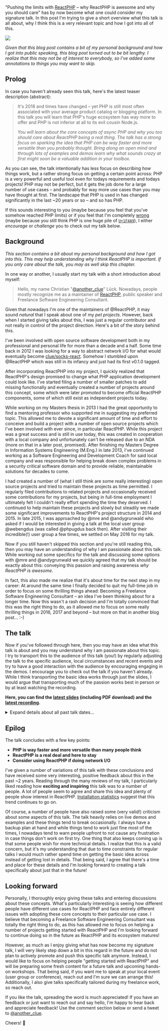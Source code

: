 "Pushing the limits with [ReactPHP](https://reactphp.org) – why ReactPHP is awesome and why you should care" has by now become what one could consider  my signature talk. In this post I'm trying to give a short overview what this talk is all about, why I think this is a very relevant topic and how I got into all of this.

<img src="https://speakerd.s3.amazonaws.com/presentations/168db7d59e8e467e85cd6a39e6b1389e/slide_0.jpg" />

*Given that this blog post contains a bit of my personal background and how I got into public speaking, this blog post turned out to be bit lengthy. I realize that this may not be of interest to everybody, so I've added some annotations to things you may want to skip.*

## Prolog

In case you haven't already seen this talk, here's the latest teaser description (abstract):

> It's 2018 and times have changed – yet PHP is still most often associated with your average product catalog or blogging platform. In this talk you will learn that PHP's huge ecosystem has way more to offer and PHP is not inferior at all to its evil cousin Node.js.
>
> *You will learn about the core concepts of async PHP and why you too should care about ReactPHP being a real thing. The talk has a strong focus on sparking the idea that PHP can be way faster and more versatile than you probably thought. Bring along an open mind and through lots of examples and demos learn why what sounds crazy at first might soon be a valuable addition in your toolbox.*

As you can see, the talk intentionally has less focus on describing *how* things work, but a rather strong focus on getting a certain point across: PHP is a very powerful and useful tool even for todays requirements and todays projects! PHP may not be perfect, but it gets the job done for a large number of use cases – and probably for way more use cases than you may have thought at first. The landscape that PHP is used in has changed significantly in the last ~20 years or so – and so has PHP.

If this sounds interesting to you (maybe because you feel that you've somehow reached PHP limits) or if you feel that I'm completely [wrong](https://xkcd.com/386/) (maybe because you still think PHP is one huge pile of [`U+1F4A9`](http://graphemica.com/%F0%9F%92%A9)), I either *encourage* or *challenge* you to check out my talk below.

## Background

*This section contains a bit about my personal background and how I got into this. This may help understanding why I think ReactPHP is important. If you only care about the talk, you may as well skip this chapter.*

In one way or another, I usually start my talk with a short introduction about myself:

> Hello, my name Christian "[@another_clue](https://twitter.com/another_clue)" Lück. Nowadays, people mostly recognize me as a maintainer of [ReactPHP](https://reactphp.org), public speaker and Freelance Software Engineering Consultant.

Given that nowadays I'm one of the maintainers of @ReactPHP, it may sound *natural* that I speak about one of my *pet projects*. However, back when I started giving talks about this, I was just a regular contributor and not really in control of the project direction. Here's a bit of the story behind this.

I've been involved with open source software development both in my professional and personal life for more than a decade and a half. Some time back in 2012 I was looking for a way to abstract network I/O for what would eventually become [clue/socks-react](https://github.com/clue/php-socks-react). Somehow I stumbled upon @ReactPHP which was still in its infancy and just had its first v0.1.0 tagged.

After incorporating ReactPHP into my project, I quickly realized that ReactPHP's design promised to change what PHP application development could look like. I've started filing a number of smaller patches to add missing functionally and eventually created a number of projects around this concept, some which were later *promoted* to become official ReactPHP components, some of which still exist as independent projects today.

While working on my Masters thesis in 2013 I had the great opportunity to find a mentoring professor who supported me in suggesting my preferred topic. This allowed me to devote a significant amount of time and effort to conceive and build a project with a number of open source projects which I've been involved with ever since, in particular ReactPHP. While this project was a great success and is still in use today, this was created in cooperation with a local company and unfortunately can't be released due to an NDA (more on that in a later post, promised). After finishing my Masters Degree in Information Systems Engineering (M.Eng.) in late 2013, I've continued working as a Software Engineering and Development Coach for said local company and was responsible for helping break down complex problems in a security critical software domain and to provide reliable, maintainable solutions for decades to come.

I had created a number of (what I still think are some really interesting) open source projects and tried to maintain these projects as time permitted. I regularly filed contributions to related projects and occasionally received some contributions for my projects, but being in full-time employment I ultimately felt I couldn't really effort spending the time they deserved. I continued to help maintain these projects and slowly but steadily we made some significant improvements to ReactPHP's project structure in 2014 and 2015. In late 2015, I was approached by @mre and @andygrunwald who asked if I would be interested in giving a talk at the local user group @webengdus (was called @phpugdus back then). After visiting their incredible(!) user group a few times, we settled on May 2016 for my talk.

Now if you still haven't skipped this section and you're still reading this, then you may have an understanding of why I am passionate about this talk. While working out some specifics for the talk and discussing some options with @mre and @andygrunwald we quickly agreed that my talk should be exactly about this: conveying this passion and raising awareness *why ReactPHP is awesome*.

In fact, this also made me realize that it's about time for the next step in my career: At around the same time I finally decided to quit my full-time job in order to focus on some thrilling things ahead: Becoming a Freelance Software Engineering Consultant – an idea I've been thinking about for a longer time. Now this wasn't a rash decision and I'm totally convinced that this was the right thing to do, as it allowed me to focus on some really thrilling things in 2016, 2017 and beyond – but more on that in another blog post… :-)

## The talk

Now if you've followed through here, then you may have an idea what this talk is about and you may understand why I am passionate about this topic. I try to transport this to the audience of this talk (you!) by regularly adjusting the talk to the specific audience, local circumstances and recent events and try to have a good interaction with the audience by encouraging engaging in the demos. I encourage you to check out the talk if you haven't already. While I think transporting the basic idea works through just the slides, I would argue that transporting much of the passion works best in person or by at least watching the recording.

**Here, you can find the [latest slides](https://speakerdeck.com/clue/pushing-the-limits-with-reactphp-scotlandphp17) (including PDF download) and the [latest recording](https://www.youtube.com/watch?v=L9W8aqWgL3M).**

<details>
  <summary>Expand details about all past talk dates…</summary>

What follows is a hopefully complete listing of all talk dates and details that I could gather about each event. This list may seem messy – and it probably *is*. I realize that a number of these links may not work anymore, but these are the links that used to work back when I originally gave the talk. If you find a link is outdated or missing and you know a better link, please reach out and I'm happy to update this list. Thank you!

* 2016-05-12 **@webengdus** (was @phpugdus) (Düsseldorf)
  * Usergroup talk ~2h (first public talk)
  * [Info](https://www.meetup.com/de-DE/Web-Engineering-Duesseldorf/events/230807092/)
  * [Slides](https://speakerdeck.com/clue/pushing-the-limits-of-php-with-react-php)
* 2016-09-03 **@t3dd** (Nürnberg)
  * Highlight talk + workshop (first public conference talk)
  * [Slides](https://speakerdeck.com/clue/t3dd16-pushing-the-limits-with-react-php)
  * [Recording](https://www.youtube.com/watch?v=giCIozOefy0)
* 2016-09-18 **@phpunconf** (Hamburg)
  * Unconf talk split into two talks with ~40min each (Examples and Concepts)
  * [Info](https://bootev.github.io/2016-phpunconference-schedule/sunday.html)
  * [Recording](https://www.youtube.com/watch?v=-5ZdGUvOqx4)
* 2016-10-18 **@phpugms** (Münster)
  * Usergroup talk
  * [Info](https://www.meetup.com/de-DE/phpugms/events/232608916/)
* 2016-11-10 **@phpruhr** (Dortmund)
  * Conference talk + spontanious hands-on workshop
  * [Info](https://2016.php.ruhr/session/pushing-the-limits-with-react-php/)
* 2017-06-01 **@phpconference** (Berlin)
  * Conference talk
  * [~~Info~~](https://phpconference.com)
  * [Slides](https://speakerdeck.com/clue/pushing-the-limits-of-php-with-reactphp-why-reactphp-is-awesome-and-why-you-should-care-ipc17)
* 2017-06-30 **@dpcon** (Amsterdam)
  * Conference talk
  * [~~Info~~](https://www.phpconference.nl/speakers#christian-l%C3%BCck)
  * [Slides](https://speakerdeck.com/clue/pushing-the-limits-with-reactphp-dpc17)
  * [Recording](https://www.youtube.com/watch?v=fQxxm4vD8Ok)
  * [Rating](https://joind.in/event/dutch-php-conference-2017/pushing-the-limits-of-php-with-react-php---why-react-php-is-awesome-and-why-you-should-care)
* 2017-09-22 **@phpdd** (Dresden)
  * Conference talk
  * [~~Info~~](http://phpug-dresden.org/en/phpdd17/schedule.html)
  * [Slides](https://speakerdeck.com/clue/pushing-the-limits-with-reactphp-phpdd17)
  * [Recording](https://www.youtube.com/watch?v=L9W8aqWgL3M)
  * [Rating](https://joind.in/event/php-developer-day-2017/pushing-the-limits-with-reactphp)
* 2017-10-06 **@phpwebdevcgn** and **@phpugcgn** (Köln)
  * Usergroup talk
  * [Info](https://www.meetup.com/de-DE/PHP-Web-Entwicklung-Meetup-Koln/events/242404744/)
* 2017-10-26 **@phpugmrn** (Mannheim)
  * Usergroup talk
  * [Info](https://www.meetup.com/de-DE/PHPUG-Rhein-Neckar/events/237289198/)
  * [Rating](https://joind.in/event/phpugmrn-0517/pushing-the-limits-of-php-with-reactphp)
* 2017-11-04 **@scotlandphp** (Edinburgh)
  * Conference talk
  * [Info](https://conference.scotlandphp.co.uk/speakers#luck)
  * [Slides](https://speakerdeck.com/clue/pushing-the-limits-with-reactphp-scotlandphp17)
  * [Rating](https://joind.in/event/scotlandphp-2017/pushing-the-limits-of-php-with-reactphp)
* 2018-01-24 **@phpugmunich** (München)
  * Usergroup talk + hands-on workshop ("getting started with ReactPHP")
  * [Info](https://www.meetup.com/de-DE/phpugmunich/events/gprpwmyxcbgc/)
* 2018-01-31 **@phpugka** (Karlsruhe)
  * Usergroup talk
  * [Info](https://www.meetup.com/de-DE/PHP-Usergroup-Karlsruhe/events/246619958/)

</details>

## Epilog

The talk concludes with a few key points:

* **PHP is way faster and more versatile than many people think**
* **ReactPHP is a real deal and here to stay**
* **Consider using ReactPHP if doing network I/O**

I've given a number of variations of this talk with these conclusions and have received some very interesting, positive feedback about this in the past ~2 years. Reading through the many reviews of my talk, I particularly liked reading how **exciting and inspiring** this talk was to a number of people. A lot of people seem to agree and share this idea and plenty of people show interest in ReactPHP. [Installation statistics](https://packagist.org/packages/react/) suggest that this trend continues to go on.

Of course, a number of people have also raised some (very valid!) criticism about some aspects of this talk. The talk heavily relies on live demos and examples and these things tend to break occasionally. I always have a backup plan at hand and while things tend to work just fine most of the times, I nowadays tend to warn people upfront to not cause any frustration in case things don't work on first try. One thing that also keeps coming up is that some people wish for more technical details. I realize that this is a valid concern, but it's my understanding that due to time constraints for regular talks I would much rather spend time on getting the basic idea across instead of getting lost in details. That being said, I agree that there's a time and place for these details and I'm looking forward to creating a talk specifically about just that in the future!

## Looking forward

Personally, I thoroughly enjoy giving these talks and entering discussions about these concepts. What's particularly interesting is seeing how different people have different use cases for ReactPHP and face entirely different issues with adopting these core concepts to their particular use case. I believe that becoming a Freelance Software Engineering Consultant was totally the right thing to do, as this has allowed me to focus on helping a number of projects getting started with ReactPHP and I'm looking forward to continue doing so in the future as ReactPHP and its ecosystem matures!

However, as much as I enjoy giving what has now become my signature talk, I will very likely step down a bit in this regard in the future and do not plan to actively promote and push this specific talk anymore. Instead, I would like to focus on helping people "getting started with ReactPHP" and will be preparing some fresh content for a future talk and upcoming hands-on workshops. That being said, if you want me to speak at your local event (user group or conference), reach out and I'm sure we can arrange this! Additionally, I also give talks specifically tailored during my freelance work, so reach out.

If you like the talk, spreading the word is much appreciated! If you have an feedback or just want to reach out and say hello, I'm happy to hear back and appreciate feedback! Use the comment section below or send a tweet to [@another_clue](https://twitter.com/another_clue).

Cheers! 🍻